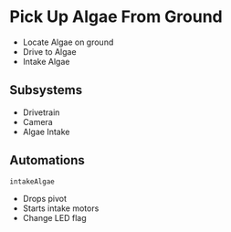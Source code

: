 # Pick Up Algae From Ground
* Locate Algae on ground
* Drive to Algae
* Intake Algae
## Subsystems
* Drivetrain
* Camera
* Algae Intake
## Automations
`intakeAlgae`
- Drops pivot
- Starts intake motors
- Change LED flag